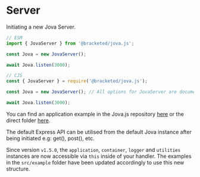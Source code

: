 # Server

Initiating a new Jova Server.

```ts
// ESM
import { JovaServer } from '@bracketed/jova.js';

const Jova = new JovaServer();

await Jova.listen(3000);
```

```ts
// CJS
const { JovaServer } = require('@bracketed/jova.js');

const Jova = new JovaServer(); // All options for JovaServer are documented in the instance as jsDocs

await Jova.listen(3000);
```

You can find an application example in the Jova.js repository [here](https://github.com/bracketed/jova.js) or the direct folder [here](https://github.com/Bracketed/jova.js/tree/master/src/example).

The default Express API can be utilised from the default Jova instance after being initiated e.g: get(), post(), etc.

Since version `v1.5.0`, the `application`, `container`, `logger` and `utilities` instances are now accessible via `this` inside of your handler.
The examples in the `src/example` folder have been updated accordingly to use this new structure.
